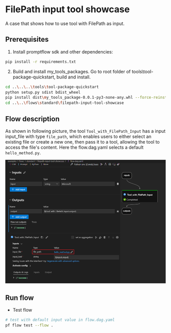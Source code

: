 # FilePath input tool showcase

A case that shows how to use tool with FilePath as input.

## Prerequisites

1. Install promptflow sdk and other dependencies:

```bash
pip install -r requirements.txt
```

2. Build and install my_tools_packages. Go to root folder of tools\tool-package-quickstart, build and install.
   
```bash
cd ..\..\..\tools\tool-package-quickstart
python setup.py sdist bdist_wheel
pip install dist\my_tools_package-0.0.1-py3-none-any.whl --force-reinstall
cd ..\..\flows\standard\filepath-input-tool-showcase
```

## Flow description

As shown in following picture, the tool `Tool_with_FilePath_Input` has a input input_file with type `file_path`, which enables users to either select an existing file or create a new one, then pass it to a tool, allowing the tool to access the file's content. Here the flow.dag.yaml selects a default `hello_method.py`.

![flow_description](flow_description.png)

## Run flow

- Test flow

```bash
# test with default input value in flow.dag.yaml
pf flow test --flow .

```